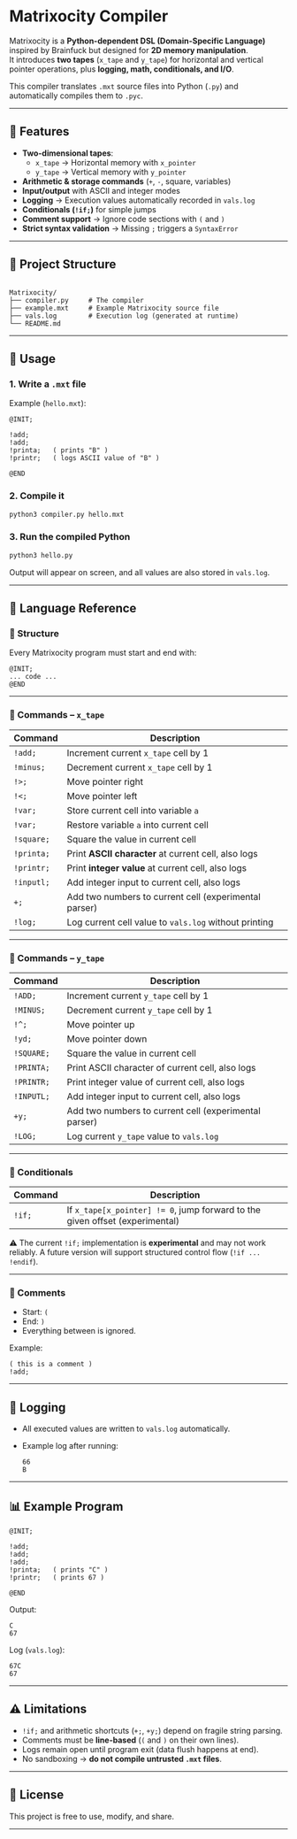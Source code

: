 

# Matrixocity Compiler

Matrixocity is a **Python-dependent DSL (Domain-Specific Language)** inspired by Brainfuck but designed for **2D memory manipulation**.  
It introduces **two tapes** (`x_tape` and `y_tape`) for horizontal and vertical pointer operations, plus **logging, math, conditionals, and I/O**.  

This compiler translates `.mxt` source files into Python (`.py`) and automatically compiles them to `.pyc`.

---

## 📜 Features

- **Two-dimensional tapes**:
  - `x_tape` → Horizontal memory with `x_pointer`
  - `y_tape` → Vertical memory with `y_pointer`
- **Arithmetic & storage commands** (`+`, `-`, square, variables)
- **Input/output** with ASCII and integer modes
- **Logging** → Execution values automatically recorded in `vals.log`
- **Conditionals (`!if;`)** for simple jumps
- **Comment support** → Ignore code sections with `(` and `)`
- **Strict syntax validation** → Missing `;` triggers a `SyntaxError`

---

## 📂 Project Structure

```

Matrixocity/
├── compiler.py     # The compiler
├── example.mxt     # Example Matrixocity source file
├── vals.log        # Execution log (generated at runtime)
└── README.md

````

---

## 🚀 Usage

### 1. Write a `.mxt` file
Example (`hello.mxt`):
```mxt
@INIT;

!add;
!add;
!printa;   ( prints "B" )
!printr;   ( logs ASCII value of "B" )

@END
````

### 2. Compile it

```bash
python3 compiler.py hello.mxt
```

### 3. Run the compiled Python

```bash
python3 hello.py
```

Output will appear on screen, and all values are also stored in `vals.log`.

---

## 📖 Language Reference

### 🔹 Structure

Every Matrixocity program must start and end with:

```
@INIT;
... code ...
@END
```

---

### 🔹 Commands – `x_tape`

| Command    | Description                                           |
| ---------- | ----------------------------------------------------- |
| `!add;`    | Increment current `x_tape` cell by 1                  |
| `!minus;`  | Decrement current `x_tape` cell by 1                  |
| `!>;`      | Move pointer right                                    |
| `!<;`      | Move pointer left                                     |
| `!var;`    | Store current cell into variable `a`                  |
| `!var;`    | Restore variable `a` into current cell                |
| `!square;` | Square the value in current cell                      |
| `!printa;` | Print **ASCII character** at current cell, also logs  |
| `!printr;` | Print **integer value** at current cell, also logs    |
| `!inputl;` | Add integer input to current cell, also logs          |
| `+;`       | Add two numbers to current cell (experimental parser) |
| `!log;`    | Log current cell value to `vals.log` without printing |

---

### 🔹 Commands – `y_tape`

| Command    | Description                                           |
| ---------- | ----------------------------------------------------- |
| `!ADD;`    | Increment current `y_tape` cell by 1                  |
| `!MINUS;`  | Decrement current `y_tape` cell by 1                  |
| `!^;`      | Move pointer up                                       |
| `!yd;`     | Move pointer down                                     |
| `!SQUARE;` | Square the value in current cell                      |
| `!PRINTA;` | Print ASCII character of current cell, also logs      |
| `!PRINTR;` | Print integer value of current cell, also logs        |
| `!INPUTL;` | Add integer input to current cell, also logs          |
| `+y;`      | Add two numbers to current cell (experimental parser) |
| `!LOG;`    | Log current `y_tape` value to `vals.log`              |

---

### 🔹 Conditionals

| Command | Description                                                                  |
| ------- | ---------------------------------------------------------------------------- |
| `!if;`  | If `x_tape[x_pointer] != 0`, jump forward to the given offset (experimental) |

⚠️ The current `!if;` implementation is **experimental** and may not work reliably.
A future version will support structured control flow (`!if ... !endif`).

---

### 🔹 Comments

* Start: `(`
* End: `)`
* Everything between is ignored.

Example:

```mxt
( this is a comment )
!add;
```

---

## 📝 Logging

* All executed values are written to `vals.log` automatically.
* Example log after running:

  ```
  66
  B
  ```

---

## 📊 Example Program

```mxt
@INIT;

!add;
!add;
!add;
!printa;   ( prints "C" )
!printr;   ( prints 67 )

@END
```

Output:

```
C
67
```

Log (`vals.log`):

```
67C
67
```

---

## ⚠️ Limitations

* `!if;` and arithmetic shortcuts (`+;`, `+y;`) depend on fragile string parsing.
* Comments must be **line-based** (`(` and `)` on their own lines).
* Logs remain open until program exit (data flush happens at end).
* No sandboxing → **do not compile untrusted `.mxt` files**.

---

## 🧾 License

This project is free to use, modify, and share.

---

```
